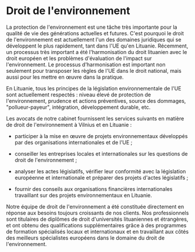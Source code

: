 # Droit de l'environnement

La protection de l'environnement est une tâche très importante pour la qualité de vie des générations actuelles et futures. C'est pourquoi le droit de l'environnement est actuellement l'un des domaines juridiques qui se développent le plus rapidement, tant dans l'UE qu'en Lituanie. Récemment, un processus très important a été l'harmonisation du droit lituanien avec le droit européen et les problèmes d'évaluation de l'impact sur l'environnement. Le processus d'harmonisation est important non seulement pour transposer les règles de l'UE dans le droit national, mais aussi pour les mettre en œuvre dans la pratique. 

En Lituanie, tous les principes de la législation environnementale de l'UE sont actuellement respectés : niveau élevé de protection de l'environnement, prudence et actions préventives, source des dommages, "pollueur-payeur", intégration, développement durable, etc.

Les avocats de notre cabinet fournissent les services suivants en matière de droit de l'environnement à Vilnius et en Lituanie :

- participer à la mise en œuvre de projets environnementaux développés par des organisations internationales et de l'UE ;

- conseiller les entreprises locales et internationales sur les questions de droit de l'environnement ;

- analyser les actes législatifs, vérifier leur conformité avec la législation européenne et internationale et préparer des projets d'actes législatifs ;

- fournir des conseils aux organisations financières internationales travaillant sur des projets environnementaux en Lituanie.

Notre équipe de droit de l'environnement a été constituée directement en réponse aux besoins toujours croissants de nos clients. Nos professionnels sont titulaires de diplômes de droit d'universités lituaniennes et étrangères, et ont obtenu des qualifications supplémentaires grâce à des programmes de formation spécialisés locaux et internationaux et en travaillant aux côtés des meilleurs spécialistes européens dans le domaine du droit de l'environnement.
